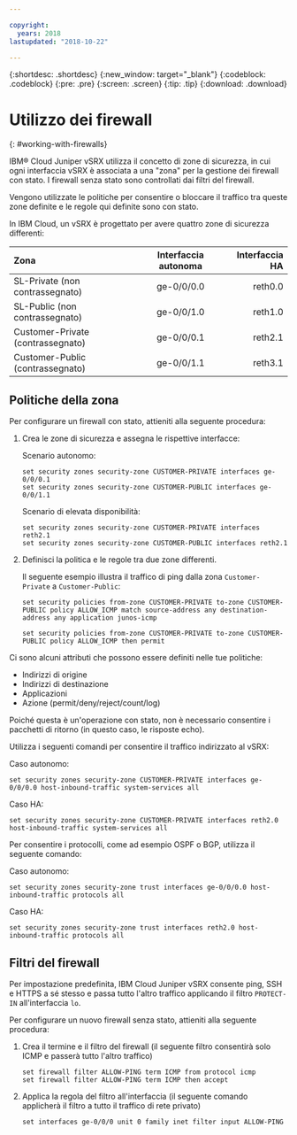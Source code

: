 ```yaml
---

copyright:
  years: 2018
lastupdated: "2018-10-22"

---
```


{:shortdesc: .shortdesc}
{:new_window: target="_blank"}
{:codeblock: .codeblock}
{:pre: .pre}
{:screen: .screen}
{:tip: .tip}
{:download: .download}

# Utilizzo dei firewall
{: #working-with-firewalls}

IBM® Cloud Juniper vSRX utilizza il concetto di zone di sicurezza, in cui ogni interfaccia vSRX è associata a una "zona" per la gestione dei firewall con stato. I firewall senza stato sono controllati dai filtri del firewall.

Vengono utilizzate le politiche per consentire o bloccare il traffico tra queste zone definite e le regole qui definite sono con stato.

In IBM Cloud, un vSRX è progettato per avere quattro zone di sicurezza differenti:

| Zona                     | Interfaccia autonoma | Interfaccia HA |
| :---                     |        :----:        |         ---: |
| SL-Private (non contrassegnato)    | ge-0/0/0.0           | reth0.0      |
| SL-Public (non contrassegnato)     | ge-0/0/1.0           | reth1.0      |
| Customer-Private (contrassegnato)| ge-0/0/0.1           | reth2.1      |
| Customer-Public (contrassegnato) | ge-0/0/1.1           | reth3.1      |

## Politiche della zona
Per configurare un firewall con stato, attieniti alla seguente procedura:

1. Crea le zone di sicurezza e assegna le rispettive interfacce:

	Scenario autonomo:
	```
	set security zones security-zone CUSTOMER-PRIVATE interfaces ge-0/0/0.1
	set security zones security-zone CUSTOMER-PUBLIC interfaces ge-0/0/1.1
	```
	Scenario di elevata disponibilità:
	```
	set security zones security-zone CUSTOMER-PRIVATE interfaces reth2.1
	set security zones security-zone CUSTOMER-PUBLIC interfaces reth2.1
	```
2. Definisci la politica e le regole tra due zone differenti.

	Il seguente esempio illustra il traffico di ping dalla zona `Customer-Private` a `Customer-Public`:

	```
	set security policies from-zone CUSTOMER-PRIVATE to-zone CUSTOMER-PUBLIC policy ALLOW_ICMP match source-address any destination-address any application junos-icmp

	set security policies from-zone CUSTOMER-PRIVATE to-zone CUSTOMER-PUBLIC policy ALLOW_ICMP then permit
	```

Ci sono alcuni attributi che possono essere definiti nelle tue politiche:

* Indirizzi di origine
* Indirizzi di destinazione
* Applicazioni
* Azione (permit/deny/reject/count/log)

Poiché questa è un'operazione con stato, non è necessario consentire i pacchetti di ritorno (in questo caso, le risposte echo).

Utilizza i seguenti comandi per consentire il traffico indirizzato al vSRX:

Caso autonomo:
```
set security zones security-zone CUSTOMER-PRIVATE interfaces ge-0/0/0.0 host-inbound-traffic system-services all
```
Caso HA:
```
set security zones security-zone CUSTOMER-PRIVATE interfaces reth2.0 host-inbound-traffic system-services all
```

Per consentire i protocolli, come ad esempio OSPF o BGP, utilizza il seguente comando:

Caso autonomo:
```
set security zones security-zone trust interfaces ge-0/0/0.0 host-inbound-traffic protocols all
```
Caso HA:
```
set security zones security-zone trust interfaces reth2.0 host-inbound-traffic protocols all
```

## Filtri del firewall
Per impostazione predefinita, IBM Cloud Juniper vSRX consente ping, SSH e HTTPS a sé stesso e passa tutto l'altro traffico applicando il filtro `PROTECT-IN` all'interfaccia `lo`.

Per configurare un nuovo firewall senza stato, attieniti alla seguente procedura:

1. Crea il termine e il filtro del firewall (il seguente filtro consentirà solo ICMP e passerà tutto l'altro traffico)
	```
	set firewall filter ALLOW-PING term ICMP from protocol icmp
	set firewall filter ALLOW-PING term ICMP then accept
	```

2. Applica la regola del filtro all'interfaccia (il seguente comando applicherà il filtro a tutto il traffico di rete privato)
	```
	set interfaces ge-0/0/0 unit 0 family inet filter input ALLOW-PING
	```
